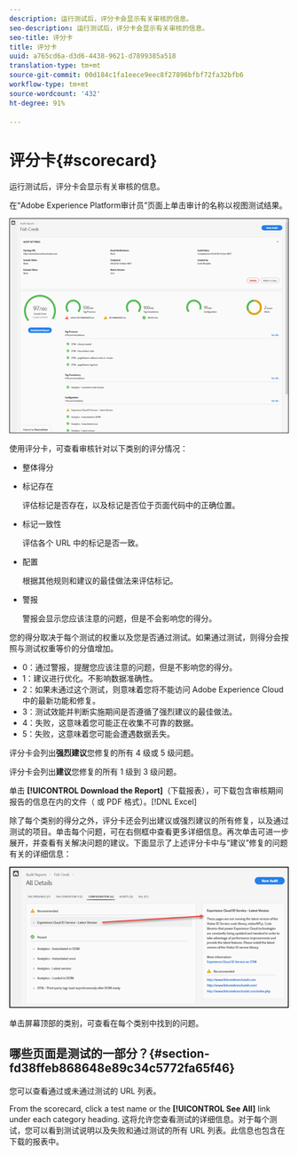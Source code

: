 ```yaml
---
description: 运行测试后，评分卡会显示有关审核的信息。
seo-description: 运行测试后，评分卡会显示有关审核的信息。
seo-title: 评分卡
title: 评分卡
uuid: a765cd6a-d3d6-4438-9621-d7899385a518
translation-type: tm+mt
source-git-commit: 00d184c1fa1eece9eec8f27896bfbf72fa32bfb6
workflow-type: tm+mt
source-wordcount: '432'
ht-degree: 91%

---
```



# 评分卡{#scorecard}

运行测试后，评分卡会显示有关审核的信息。

在“Adobe Experience Platform审计员”页面上单击审计的名称以视图测试结果。

![](assets/report.png)

使用评分卡，可查看审核针对以下类别的评分情况：

* 整体得分
* 标记存在

   评估标记是否存在，以及标记是否位于页面代码中的正确位置。
* 标记一致性

   评估各个 URL 中的标记是否一致。
* 配置

   根据其他规则和建议的最佳做法来评估标记。
* 警报

   警报会显示您应该注意的问题，但是不会影响您的得分。

您的得分取决于每个测试的权重以及您是否通过测试。如果通过测试，则得分会按照与测试权重等价的分值增加。

* 0：通过警报，提醒您应该注意的问题，但是不影响您的得分。
* 1：建议进行优化。不影响数据准确性。
* 2：如果未通过这个测试，则意味着您将不能访问 Adobe Experience Cloud 中的最新功能和修复。
* 3：测试效能并判断实施期间是否遵循了强烈建议的最佳做法。
* 4：失败，这意味着您可能正在收集不可靠的数据。
* 5：失败，这意味着您可能会遭遇数据丢失。

评分卡会列出&#x200B;**强烈建议**&#x200B;您修复的所有 4 级或 5 级问题。

评分卡会列出&#x200B;**建议**&#x200B;您修复的所有 1 级到 3 级问题。

单击 **[!UICONTROL Download the Report]**（下载报表），可下载包含审核期间报告的信息在内的文件（ 或 PDF 格式）。[!DNL Excel]

除了每个类别的得分之外，评分卡还会列出建议或强烈建议的所有修复，以及通过测试的项目。单击每个问题，可在右侧框中查看更多详细信息。再次单击可进一步展开，并查看有关解决问题的建议。下面显示了上述评分卡中与“建议”修复的问题有关的详细信息：

![](assets/report-issue-details.png)

单击屏幕顶部的类别，可查看在每个类别中找到的问题。

## 哪些页面是测试的一部分？{#section-fd38ffeb868648e89c34c5772fa65f46}

您可以查看通过或未通过测试的 URL 列表。

From the scorecard, click a test name or the **[!UICONTROL See All]** link under each category heading. 这将允许您查看测试的详细信息。对于每个测试，您可以看到测试说明以及失败和通过测试的所有 URL 列表。此信息也包含在下载的报表中。
